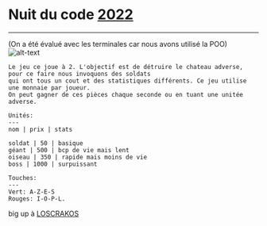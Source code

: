 # Nuit du code [2022](https://www.nuitducode.net/ndc2022/T)
---
(On a été évalué avec les terminales car nous avons utilisé la POO)
![alt-text](https://i.imgur.com/bCkajYJ.png)
```
Le jeu ce joue à 2. L'objectif est de détruire le chateau adverse, pour ce faire nous invoquons des soldats
qui ont tous un cout et des statistiques différents. Ce jeu utilise une monnaie par joueur.
On peut gagner de ces pièces chaque seconde ou en tuant une unitée adverse.

Unités:
---
nom | prix | stats

soldat | 50 | basique
géant | 500 | bcp de vie mais lent
oiseau | 350 | rapide mais moins de vie
boss | 1000 | surpuissant

Touches:
---
Vert: A-Z-E-S
Rouges: I-O-P-L.
```

big up à [LOSCRAKOS](https://github.com/Zwarex/Nuit-du-code)
